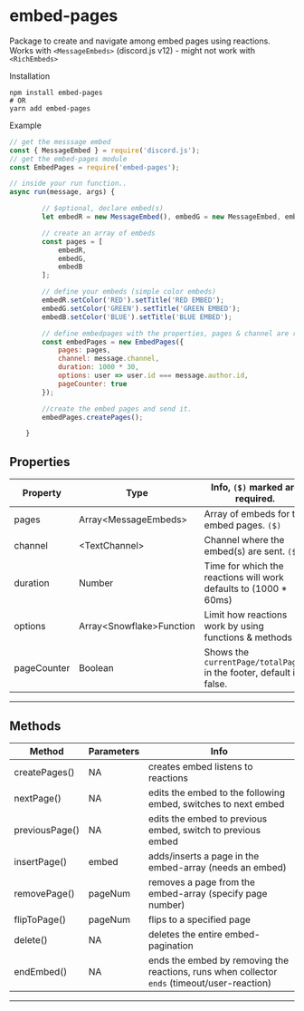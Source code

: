 # embed-pages
Package to create and navigate among embed pages using reactions.
Works with `<MessageEmbeds>` (discord.js v12) - might not work with `<RichEmbeds>`

Installation
```
npm install embed-pages
# OR
yarn add embed-pages
```

Example
```js
// get the messsage embed
const { MessageEmbed } = require('discord.js');
// get the embed-pages module
const EmbedPages = require('embed-pages');

// inside your run function..
async run(message, args) {

        // $optional, declare embed(s)
		let embedR = new MessageEmbed(), embedG = new MessageEmbed, embedB = new MessageEmbed();

        // create an array of embeds 
		const pages = [
			embedR, 
			embedG, 
			embedB
		];

        // define your embeds (simple color embeds)
		embedR.setColor('RED').setTitle('RED EMBED');
		embedG.setColor('GREEN').setTitle('GREEN EMBED');
		embedB.setColor('BLUE').setTitle('BLUE EMBED');

        // define embedpages with the properties, pages & channel are required.        
		const embedPages = new EmbedPages({
			pages: pages,
			channel: message.channel,
			duration: 1000 * 30,
			options: user => user.id === message.author.id,
            pageCounter: true
		});

        //create the embed pages and send it.
		embedPages.createPages();

	}

```

## Properties

| Property   | Type       | Info, `($)` marked are required. |
| ---------- | ---------- | ---------- |
| pages | Array\<MessageEmbeds> | Array of embeds for the embed pages. `($)` |
| channel | \<TextChannel> | Channel where the embed(s) are sent. `($)` |
| duration | Number | Time for which the reactions will work defaults to (1000 * 60ms) |
| options | Array\<Snowflake>Function | Limit how reactions work by using functions & methods |
| pageCounter | Boolean | Shows the `currentPage/totalPages` in the footer, default is false. |
------
## Methods

| Method | Parameters | Info |
| ------ | ------ | ------ |
| createPages() | NA | creates embed listens to reactions |
| nextPage() | NA | edits the embed to the following embed, switches to next embed |
| previousPage() | NA | edits the embed to previous embed, switch to previous embed |
| insertPage() | embed | adds/inserts a page in the embed-array (needs an embed) |
| removePage() | pageNum | removes a page from the embed-array (specify page number) |
| flipToPage() | pageNum | flips to a specified page |
| delete() | NA | deletes the entire embed-pagination |
| endEmbed() | NA | ends the embed by removing the reactions, runs when collector `ends` (timeout/user-reaction) |
------
